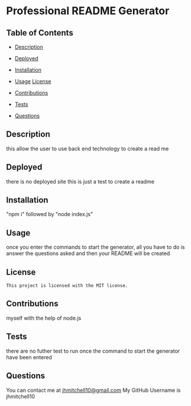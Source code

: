 # Professional README Generator
 ## Table of Contents 
  *  [Description](#description)
  *  [Deployed](#deployed)
  *  [Installation](#installation)
  *  [Usage](#usage)
  [License](#license)
    
  *  [Contributions](#contributions)
  *  [Tests](#tests)
  *  [Questions](#questions)
  
  ## Description
  this allow the user to use back end technology to create a read me

  ## Deployed
  there is no deployed site this is just a test to create a readme

  ## Installation
  "npm i" followed by "node index.js"

  ## Usage
  once you enter the commands to start the generator, all you have to do is answer the questions asked and then your README will be created

  ## License
    This project is licensed with the MIT license.
    
  ## Contributions
  myself with the help of node.js

  ## Tests
  there are no futher test to run once the command to start the generator have been entered

  ## Questions
  You can contact me at jhmitchell10@gmail.com
  My GitHub Username is jhmitchell10
  

